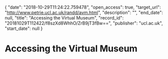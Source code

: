 {
  "date": "2018-10-29T11:24:22.759478", 
  "open_access": true, 
  "target_url": "http://www.petrie.ucl.ac.uk/randd/avm.html", 
  "description": "", 
  "end_date": null, 
  "title": "Accessing the Virtual Museum", 
  "record_id": "20181029T112422/f8szXd8WhhO/ZrB9jT3fBw==", 
  "publisher": "ucl.ac.uk", 
  "start_date": null
}

# Accessing the Virtual Museum


